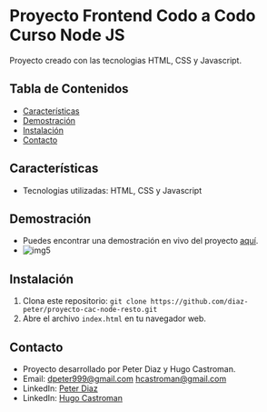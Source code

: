# Proyecto Frontend Codo a Codo Curso Node JS

Proyecto creado con las tecnologias HTML, CSS y Javascript.

## Tabla de Contenidos

- [Características](#características)
- [Demostración](#demostración)
- [Instalación](#instalación)
- [Contacto](#contacto)

## Características

- Tecnologias utilizadas: HTML, CSS y Javascript

## Demostración

- Puedes encontrar una demostración en vivo del proyecto [aquí](https://diaz-peter.github.io/proyecto-cac-node-resto/).
- ![img5](https://github.com/diaz-peter/proyecto-cac-node-resto/assets/32976433/853a7c22-9ce0-4ff6-b227-01fe8775f9c6)

## Instalación

1. Clona este repositorio: `git clone https://github.com/diaz-peter/proyecto-cac-node-resto.git`
2. Abre el archivo `index.html` en tu navegador web.

## Contacto

- Proyecto desarrollado por Peter Diaz y Hugo Castroman. 
- Email: dpeter999@gmail.com hcastroman@gmail.com
- LinkedIn: [Peter Diaz](https://www.linkedin.com/in/diaz-peter/)
- LinkedIn: [Hugo Castroman](https://www.linkedin.com/in/hugo-ariel-castroman/)




